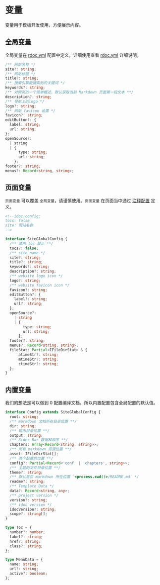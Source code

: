 变量
===

变量用于模板开发使用，方便展示内容。

## 全局变量

全局变量在 [rdoc.yml](../api/config.md) 配置中定义，详细使用查看 [rdoc.yml](../api/config.md#idocyml) 详细说明。

```ts
/** 网站名称 */
site?: string;
/** 网站标题 */
title?: string;
/** 搜索引擎能搜索到的关键词 */
keywords?: string;
/** 对网页的一个简单概述，默认获取当前 Markdown 页面第一段文本 **/
description?: string;
/** 导航上的logo */
logo?: string;
/** 网站 favicon 设置 */
favicon?: string;
editButton?: {
  label: string;
  url: string;
};
openSource?:
  | string
  | {
      type: string;
      url: string;
    };
footer?: string;
menus?: Record<string, string>;
```

## 页面变量

`页面变量` 可以覆盖 `全局变量`，请谨慎使用。`页面变量` 在页面当中通过 [注释配置](../api/config.md#注释配置) 定义。

```html
<!--idoc:config:
tocs: false
site: 网站名称
-->
```

```ts
interface SiteGlobalConfig {
  /** 禁用 toc 展示 **/
  tocs?: false;
  /** site name */
  site?: string;
  title?: string;
  keywords?: string;
  description?: string;
  /** website logo icon */
  logo?: string;
  /** website favicon icon */
  favicon?: string;
  editButton?: {
    label?: string;
    url?: string;
  };
  openSource?:
    | string
    | {
        type: string;
        url: string;
      };
  footer?: string;
  menus?: Record<string, string>;
  fileStat: Partial<IFileDirStat> & {
      atimeStr?: string;
      mtimeStr?: string;
      ctimeStr?: string;
  };
}
```

## 内置变量

我们的想法是可以做到 0 配置编译文档，所以内置配置包含全局配置的默认值。

```typescript
interface Config extends SiteGlobalConfig {
  root: string;
  /** markdown 文档所在目录位置 **/
  dir: string;
  /** 输出目录位置 **/
  output: string;
  /** Sider Bar 数据和顺序 **/
  chapters: Array<Record<string, string>>;
  /** 所有 markdown 资源位置 **/
  asset: IFileDirStat[];
  /** 两个配置的位置 **/
  config?: Partial<Record<'conf' | 'chapters', string>>;
  /** 主题的文件目录位置 **/
  theme?: string;
  /** 默认首页 markdown 所在位置 `<process.cwd()>/README.md` */
  readme?: string;
  /** Template Data */
  data?: Record<string, any>;
  /** project version */
  version?: string;
  /** idoc version */
  idocVersion?: string;
  scope?: string[];
}
```

```typescript
type Toc = {
  number?: number;
  label?: string;
  href?: string;
  class?: string;
};
```

```typescript
type MenuData = {
  name: string;
  url?: string;
  active?: boolean;
};
```